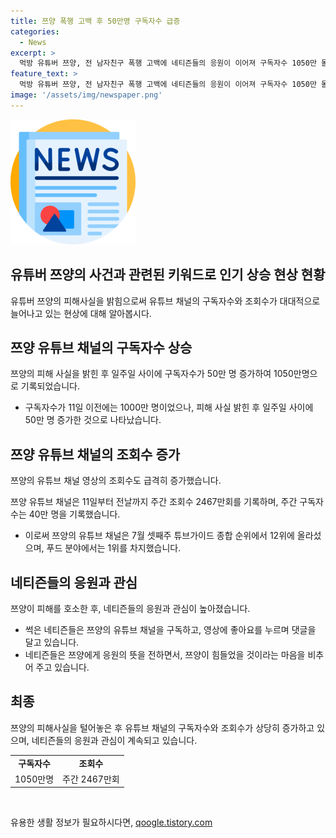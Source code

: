 ```yaml
---
title: 쯔양 폭행 고백 후 50만명 구독자수 급증
categories:
  - News
excerpt: >
  먹방 유튜버 쯔양, 전 남자친구 폭행 고백에 네티즌들의 응원이 이어져 구독자수 1050만 돌파 - 인기 유튜버 쯔양의 폭로에 네티즌들이 함께하는 응원 속에 구독자수가 급증 중. 유튜브 조회수와 구독자수가 늘어, 튜브가이드 순위에서도 상승. 쯔양이 이전에 고백한 전 남자친구의 폭행과 착취에 대한 사연이 공감을 이끌며 네티즌들의 따뜻한 관심을 모으고 있다.
feature_text: >
  먹방 유튜버 쯔양, 전 남자친구 폭행 고백에 네티즌들의 응원이 이어져 구독자수 1050만 돌파 - 인기 유튜버 쯔양의 폭로에 네티즌들이 함께하는 응원 속에 구독자수가 급증 중. 유튜브 조회수와 구독자수가 늘어, 튜브가이드 순위에서도 상승. 쯔양이 이전에 고백한 전 남자친구의 폭행과 착취에 대한 사연이 공감을 이끌며 네티즌들의 따뜻한 관심을 모으고 있다.
image: '/assets/img/newspaper.png'
---
```


<p><img src="/assets/img/newspaper.png" alt="kimp 속보" /></p>

<h2>유튜버 쯔양의 사건과 관련된 키워드로 인기 상승 현상 현황</h2>

<p data-ke-size="size16">유튜버 쯔양의 피해사실을 밝힘으로써 유튜브 채널의 구독자수와 조회수가 대대적으로 늘어나고 있는 현상에 대해 알아봅시다.</p>

<h2 data-ke-size="size26">쯔양 유튜브 채널의 구독자수 상승</h2>

<p data-ke-size="size16">쯔양의 피해 사실을 밝힌 후 일주일 사이에 구독자수가 50만 명 증가하여 1050만명으로 기록되었습니다.</p>

<ul>
    <li>구독자수가 11일 이전에는 1000만 명이었으나, 피해 사실 밝힌 후 일주일 사이에 50만 명 증가한 것으로 나타났습니다.</li>
</ul>

<h2 data-ke-size="size26">쯔양 유튜브 채널의 조회수 증가</h2>

<p data-ke-size="size16">쯔양의 유튜브 채널 영상의 조회수도 급격히 증가했습니다.</p>

<p data-ke-size="size16">쯔양 유튜브 채널은 11일부터 전날까지 주간 조회수 2467만회를 기록하며, 주간 구독자 수는 40만 명을 기록했습니다.</p>

<ul>
    <li>이로써 쯔양의 유튜브 채널은 7월 셋째주 튜브가이드 종합 순위에서 12위에 올라섰으며, 푸드 분야에서는 1위를 차지했습니다.</li>
</ul>

<h2 data-ke-size="size26">네티즌들의 응원과 관심</h2>

<p data-ke-size="size16">쯔양이 피해를 호소한 후, 네티즌들의 응원과 관심이 높아졌습니다.</p>

<ul>
    <li>썩은 네티즌들은 쯔양의 유튜브 채널을 구독하고, 영상에 좋아요를 누르며 댓글을 달고 있습니다.</li>
    <li>네티즌들은 쯔양에게 응원의 뜻을 전하면서, 쯔양이 힘들었을 것이라는 마음을 비추어 주고 있습니다.</li>
</ul>

<h2 data-ke-size="size26">최종</h2>

<p data-ke-size="size16">쯔양의 피해사실을 털어놓은 후 유튜브 채널의 구독자수와 조회수가 상당히 증가하고 있으며, 네티즌들의 응원과 관심이 계속되고 있습니다.</p>

<table>
    <tbody>
        <tr>
            <td style="text-align: center; height: 17px;"><b>구독자수</b></td>
            <td style="text-align: center; height: 17px;"><b>조회수</b></td>
        </tr>
        <tr>
            <td style="text-align: center; height: 17px;">1050만명</td>
            <td style="text-align: center; height: 17px;">주간 2467만회</td>
        </tr>
    </tbody>
</table>

<p data-ke-size="size16">&nbsp;</p>
유용한 생활 정보가 필요하시다면, <a href="https://qoogle.tistory.com" rel="dofollow">qoogle.tistory.com</a>


